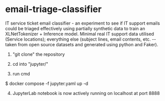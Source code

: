 # email-triage-classifier
IT service ticket email classifier - an experiment to see if IT support emails could be triaged effectively using partially synthetic data to train an XLNetTokenizer + Inference model. Minimal real IT support data utilised (Service locations); everything else (subject lines, email contents, etc. -- taken from open source datasets and generated using python and Faker).


1. "git clone" the repository

2. cd into "jupyter/"

3. run cmd

$ docker compose -f jupyter.yaml up -d

4. JupyterLab notebook is now actively running on localhost at port 8888
